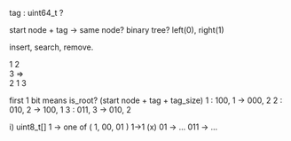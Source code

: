 tag : uint64_t ?

start node + tag -> same node? 
binary tree?
left(0), right(1)

insert, search, remove.

1 
   2  
      3
=>	  
   2
1     3

first 1 bit means is_root?
(start node + tag + tag_size)
1 : 100, 1 -> 000, 2
2 : 010, 2 -> 100, 1
3 : 011, 3 -> 010, 2

i) uint8_t[]
1     ->  one of  ( 1, 00, 01 )  1->1 (x)
01    ->           ...
011   ->           ...

